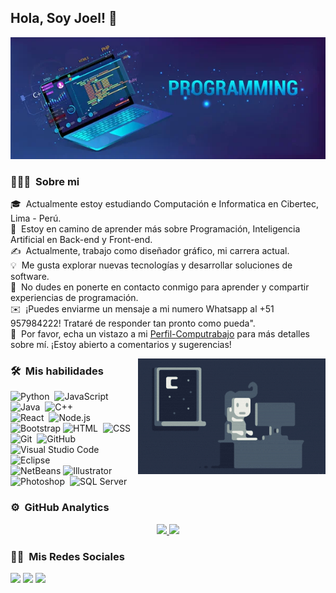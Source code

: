## Hola, Soy Joel! 👋

![Yorel06](https://raw.githubusercontent.com/Yorel06/Yorel06/main/baner.png)

<!--
**Yorel06/Yorel06** is a ✨ _special_ ✨ repository because its `README.md` (this file) appears on your GitHub profile.

Here are some ideas to get you started:-->

### 👨🏻‍💻 &nbsp;Sobre mi

🎓 &nbsp;Actualmente estoy estudiando Computación e Informatica en Cibertec, Lima - Perú.\
🌱 &nbsp;Estoy en camino de aprender más sobre Programación, Inteligencia Artificial en Back-end y Front-end.\
✍️ &nbsp;Actualmente, trabajo como diseñador gráfico, mi carrera actual.\
💡 &nbsp;Me gusta explorar nuevas tecnologías y desarrollar soluciones de software.\
💬 &nbsp;No dudes en ponerte en contacto conmigo para aprender y compartir experiencias de programación.\
✉️ &nbsp;¡Puedes enviarme un mensaje a mi numero Whatsapp al +51 957984222! Trataré de responder tan pronto como pueda".\
📄 &nbsp;Por favor, echa un vistazo a mi [Perfil-Computrabajo](https://candidato.pe.computrabajo.com/candidate/home) para más detalles sobre mí. ¡Estoy abierto a comentarios y sugerencias!

<img alt="Night Coding" src="https://raw.githubusercontent.com/Yorel06/Yorel06/main/Night-Coding.gif" align="right"/>

### 🛠 &nbsp;Mis habilidades

![Python](https://img.shields.io/badge/-Python-05122A?style=flat&logo=python)&nbsp;
![JavaScript](https://img.shields.io/badge/-JavaScript-05122A?style=flat&logo=javascript)&nbsp;
![Java](https://img.shields.io/badge/-Java-05122A?style=flat&logo=Java&logoColor=FFA518)&nbsp;
![C++](https://img.shields.io/badge/-C++-05122A?style=flat&logo=C%2B%2B&logoColor=00599C)&nbsp;\
![React](https://img.shields.io/badge/-React-05122A?style=flat&logo=react)&nbsp;
![Node.js](https://img.shields.io/badge/-Node.js-05122A?style=flat&logo=node.js)&nbsp;
![Bootstrap](https://img.shields.io/badge/-Bootstrap-05122A?style=flat&logo=bootstrap&logoColor=563D7C)
![HTML](https://img.shields.io/badge/-HTML-05122A?style=flat&logo=HTML5)&nbsp;
![CSS](https://img.shields.io/badge/-CSS-05122A?style=flat&logo=CSS3&logoColor=1572B6)&nbsp;\
![Git](https://img.shields.io/badge/-Git-05122A?style=flat&logo=git)&nbsp;
![GitHub](https://img.shields.io/badge/-GitHub-05122A?style=flat&logo=github)&nbsp;
![Visual Studio Code](https://img.shields.io/badge/-Visual%20Studio%20Code-05122A?style=flat&logo=visual-studio-code&logoColor=007ACC)&nbsp;
![Eclipse](https://img.shields.io/badge/-Eclipse-05122A?style=flat&logo=eclipse-ide&logoColor=2C2255)\
![NetBeans](https://img.shields.io/badge/-NetBeans-05122A?style=flat&logo=NetBeans-ide&logoColor=2C2255)
![Illustrator](https://img.shields.io/badge/-Illustrator-05122A?style=flat&logo=adobe-illustrator)&nbsp;
![Photoshop](https://img.shields.io/badge/-Photoshop-05122A?style=flat&logo=adobe-photoshop)&nbsp;
![SQL Server](https://img.shields.io/badge/-SQLServer-05122A?style=flat&logo=SQLServer)&nbsp;

### ⚙️ &nbsp;GitHub Analytics

<p align="center">
<a href="https://github.com/Yorel06">
  <img height="180em" src="https://github-readme-stats-eight-theta.vercel.app/api?username=Yorel06&show_icons=true&theme=algolia&include_all_commits=true&count_private=true"/>
  <img height="180em" src="https://github-readme-stats-eight-theta.vercel.app/api/top-langs/?username=Yorel06&layout=compact&langs_count=8&theme=algolia"/>
</a>
</p>

### 🤝🏻 &nbsp;Mis Redes Sociales

<p align="center">

<a href="www.linkedin.com/in/joelmv06"><img src="https://img.shields.io/badge/-Joel%20Mamani%20Vilca-0077B5?style=flat&logo=Linkedin&logoColor=white"/></a>
<a href="https://www.instagram.com/joelm_vilca.06/"><img src="https://img.shields.io/badge/-@Joelm__-E4405F?style=flat&logo=Instagram&logoColor=white"/></a>
<a href="https://www.facebook.com/joel.vilca"><img src="https://img.shields.io/badge/-@Joel.Vilca-1877F2?style=flat&logo=Facebook&logoColor=white"/></a>

</p>

